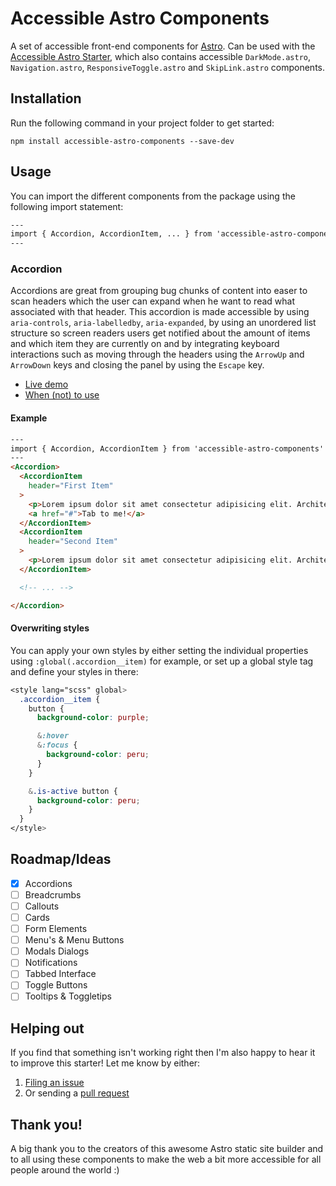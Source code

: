 # Accessible Astro Components
A set of accessible front-end components for [Astro](https://astro.build/). Can be used with the [Accessible Astro Starter](https://github.com/markteekman/accessible-astro-starter), which also contains accessible `DarkMode.astro`, `Navigation.astro`, `ResponsiveToggle.astro` and `SkipLink.astro` components.

## Installation
Run the following command in your project folder to get started:
```console
npm install accessible-astro-components --save-dev
```

## Usage
You can import the different components from the package using the following import statement:
```html
---
import { Accordion, AccordionItem, ... } from 'accessible-astro-components'
---
```

### Accordion
Accordions are great from grouping bug chunks of content into easer to scan headers which the user can expand when he want to read what associated with that header. This accordion is made accessible by using `aria-controls`, `aria-labelledby`, `aria-expanded`, by using an unordered list structure so screen readers users get notified about the amount of items and which item they are currently on and by integrating keyboard interactions such as moving through the headers using the `ArrowUp` and `ArrowDown` keys and closing the panel by using the `Escape` key.

- [Live demo](https://accessible-astro.markteekman.nl/accordion)
- [When (not) to use](https://www.nngroup.com/articles/accordions-complex-content/)

#### Example

```html
---
import { Accordion, AccordionItem } from 'accessible-astro-components'
---
<Accordion>
  <AccordionItem
    header="First Item"
  >
    <p>Lorem ipsum dolor sit amet consectetur adipisicing elit. Architecto quasi nobis optio? Qui in quo accusantium debitis sapiente obcaecati magnam incidunt sit. Molestiae exercitationem quibusdam quod veritatis laboriosam est tenetur. </p>
    <a href="#">Tab to me!</a>
  </AccordionItem>
  <AccordionItem
    header="Second Item"
  >
    <p>Lorem ipsum dolor sit amet consectetur adipisicing elit. Architecto quasi nobis optio? Qui in quo accusantium debitis sapiente obcaecati magnam incidunt sit. Molestiae exercitationem quibusdam quod veritatis laboriosam est tenetur. </p>
  </AccordionItem>

  <!-- ... -->

</Accordion>
```

#### Overwriting styles
You can apply your own styles by either setting the individual properties using `:global(.accordion__item)` for example, or set up a global style tag and define your styles in there:

```scss
<style lang="scss" global>
  .accordion__item {
    button {
      background-color: purple;

      &:hover
      &:focus {
        background-color: peru;
      }
    }

    &.is-active button {
      background-color: peru;
    }
  }
</style>
```

## Roadmap/Ideas
- [x] Accordions
- [ ] Breadcrumbs
- [ ] Callouts
- [ ] Cards
- [ ] Form Elements
- [ ] Menu's & Menu Buttons
- [ ] Modals Dialogs
- [ ] Notifications
- [ ] Tabbed Interface
- [ ] Toggle Buttons
- [ ] Tooltips & Toggletips

## Helping out

If you find that something isn't working right then I'm also happy to hear it to improve this starter! Let me know by either:

1. [Filing an issue](https://github.com/markteekman/accessible-astro-components/pulls)
2. Or sending a [pull request](https://github.com/markteekman/accessible-astro-components/pulls)

## Thank you!

A big thank you to the creators of this awesome Astro static site builder and to all using these components to make the web a bit more accessible for all people around the world :)
